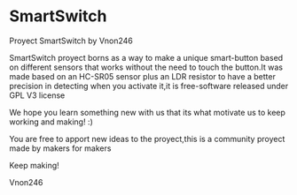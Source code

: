 # SmartSwitch
Proyect SmartSwitch by Vnon246

SmartSwitch proyect borns as a way to make a unique smart-button based
on different sensors that works without the need to touch the button.It was
made based on an HC-SR05 sensor plus an LDR resistor to have a better precision
in detecting when you activate it,it is free-software released under GPL V3 license

We hope you learn something new with us that its what motivate us to keep working
and making! :)

You are free to apport new ideas to the proyect,this is a community proyect made by
makers for makers

Keep making!

Vnon246
